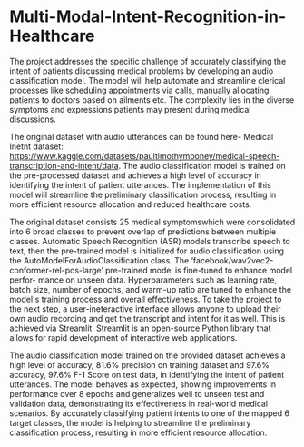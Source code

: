 # Multi-Modal-Intent-Recognition-in-Healthcare
The project addresses the specific challenge of accurately classifying the intent of patients discussing medical problems by developing an audio classification model. The model will help automate and streamline clerical processes like scheduling appointments via calls, manually allocating patients to doctors based on ailments etc. The complexity lies in the diverse symptoms and expressions patients may present during medical discussions.

The original dataset with audio utterances can be found here- Medical Inetnt dataset: https://www.kaggle.com/datasets/paultimothymooney/medical-speech-transcription-and-intent/data. The audio classification model is trained on the pre-processed dataset and achieves a high level of accuracy in identifying the intent of patient utterances. The implementation of this model will streamline the preliminary classification process, resulting in more efficient resource allocation and reduced healthcare costs.

The original dataset consists 25 medical symptomswhich were consolidated into 6 broad classes to prevent overlap of predictions between multiple classes. Automatic Speech Recognition (ASR) models transcribe speech to text, then the pre-trained model is initialized for audio classification using the AutoModelForAudioClassification class. The ’facebook/wav2vec2-conformer-rel-pos-large’ pre-trained model is fine-tuned to enhance model perfor- mance on unseen data. Hyperparameters such as learning rate, batch size, number of epochs, and warm-up ratio are tuned to enhance the model's training process and overall effectiveness. To take the project to the next step, a user-ineteractive interface allows anyone to upload their own audio recording and get the transcript and intent for it as well. This is achieved via Streamlit. Streamlit is an open-source Python library that allows for rapid development of interactive web applications.

The audio classification model trained on the provided dataset achieves a high level of accuracy, 81.6\% precision on training dataset and 97.6\% accuracy, 97.6\% F-1 Score on test data, in identifying the intent of patient utterances. The model behaves as expected, showing improvements in performance over 8 epochs and generalizes well to unseen test and validation data, demonstrating its effectiveness in real-world medical scenarios. By accurately classifying patient intents to one of the mapped 6 target classes, the model is helping to streamline the preliminary classification process, resulting in more efficient resource allocation.
